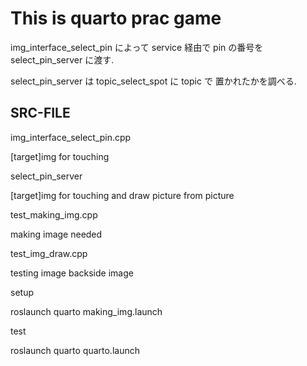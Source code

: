 # This is quarto prac game

img_interface_select_pin によって service 経由で pin の番号を select_pin_server に渡す.

select_pin_server は topic_select_spot に topic で 置かれたかを調べる.

## SRC-FILE

img_interface_select_pin.cpp

  [target]img for touching 

select_pin_server

  [target]img for touching and draw picture from picture


test_making_img.cpp

  making image needed

test_img_draw.cpp

  testing image backside image


setup

  roslaunch quarto making_img.launch

test

  roslaunch quarto quarto.launch

